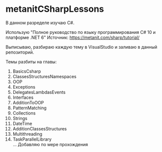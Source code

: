 # metanitCSharpLessons

В данном разределе изучаю C#.

Использую "Полное руководство по языку программирования С# 10 и платформе .NET 6" 
Источник: https://metanit.com/sharp/tutorial/

Выписываю, разбираю каждую тему в VisualStudio и заливаю в данный репозиторий.

Темы разбиты на главы:  
01. BasicsCsharp  
02. ClassesStructuresNamespaces  
03. OOP  
04. Exceptions  
05. DelegatesLambdasEvents  
06. Interfaces  
07. AdditionToOOP  
08. PatternMatching  
09. Collections  
10. Strings  
11. DateTime  
12. AdditionClassesStructures  
13. Multithreading  
14. TaskParallelLibrary  
... Добавляю по мере прохождения
